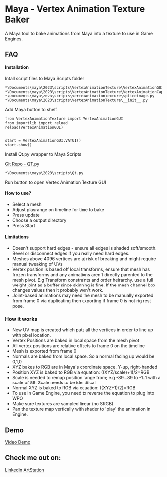 
# Maya - Vertex Animation Texture Baker

A Maya tool to bake animations from Maya into a texture to use in Game Engines.




## FAQ

#### Installation
Intall script files to Maya Scripts folder
```
*\Documents\maya\2023\scripts\VertexAnimationTexture\VertexAnimationGUI.py
*\Documents\maya\2023\scripts\VertexAnimationTexture\VertexAnimationCapture.py
*\Documents\maya\2023\scripts\VertexAnimationTexture\spliceimage.py
*\Documents\maya\2023\scripts\VertexAnimationTexture\__init__.py
```
Add Maya button to shelf
```
from VertexAnimationTexture import VertexAnimationGUI
from importlib import reload
reload(VertexAnimationGUI)


start = VertexAnimationGUI.VATUI()
start.show()
```
Install Qt.py wrapper to Maya Scripts 

[Git Repo - QT.py](https://github.com/mottosso/Qt.py)

```
*\Documents\maya\2023\scripts\Qt.py
```
Run button to open Vertex Animation Texture GUI

#### How to use?
- Select a mesh
- Adjust playrange on timeline for time to bake
- Press update
- Choose a output directory
- Press Start

#### Limitations
- Doesn't support hard edges - ensure all edges is shaded soft/smooth. Bevel or disconnect edges if you really need hard edges.
- Meshes above 4096 vertices are at risk of breaking and might require manual tweaking of UVs
- Vertex position is based off local transforms, ensure that mesh has frozen transforms and any animations aren't directly parented to the mesh pivot. E.g Transform constraints and order heirarchy. use a full weight joint as a buffer since skinning is fine. If the mesh channel box changes values then it probably won't work.
- Joint-based animations may need the mesh to be manually exported from frame 0 via duplicating then exporting if frame 0 is not rig rest pose.

### How it works
- New UV map is created which puts all the vertices in order to line up with pixel location.
- Vertex Positions are baked in local space from the mesh pivot
- All vertex positions are relative offsets to frame 0 on the timeline
- Mesh is exported from frame 0
- Normals are baked from local space. So a normal facing up would be 0,1,0
- XYZ bakes to RGB are in Maya's coordinate space. Y-up, right-handed
- Position XYZ is baked to RGB via equation: ((XYZ/scale)+1)/2=RGB
- Scale is needed to remap position range from; e.g -89...89 to -1..1 with a scale of 89. Scale needs to be identitical 
- Normal XYZ is baked to RGB via equation: ((XYZ+1)/2)=RGB
- To use in Game Engine, you need to reverse the equation to plug into WPO
- Make sure textures are sampled linear (no SRGB)
- Pan the texture map vertically with shader to 'play' the animation in Engine.









## Demo

[Video Demo](https://youtu.be/kuKEY0qqS6Q)


## Check me out on:
[Linkedin](https://www.linkedin.com/in/charlesvonkalm/)
[ArtStation](https://www.artstation.com/charlesvonkalm)
